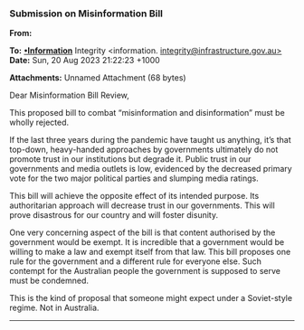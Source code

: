 ### Submission on Misinformation Bill

**From:**

**To:** **[•Information](mailto:information._integrity@infrastructure.gov.au)** Integrity <information. [integrity@infrastructure.gov.au>](mailto:information._integrity@infrastructure.gov.au)
**Date:** Sun, 20 Aug 2023 21:22:23 +1000

**Attachments:** Unnamed Attachment (68 bytes)

Dear Misinformation Bill Review,

This proposed bill to combat “misinformation and disinformation” must be wholly rejected.

If the last three years during the pandemic have taught us anything, it’s that top-down, heavy-handed approaches by
governments ultimately do not promote trust in our institutions but degrade it. Public trust in our governments and
media outlets is low, evidenced by the decreased primary vote for the two major political parties and slumping media
ratings.

This bill will achieve the opposite effect of its intended purpose. Its authoritarian approach will decrease trust in our
governments. This will prove disastrous for our country and will foster disunity.

One very concerning aspect of the bill is that content authorised by the government would be exempt. It is incredible
that a government would be willing to make a law and exempt itself from that law. This bill proposes one rule for the
government and a different rule for everyone else. Such contempt for the Australian people the government is
supposed to serve must be condemned.

This is the kind of proposal that someone might expect under a Soviet-style regime. Not in Australia.


-----

